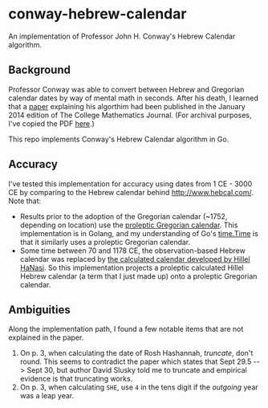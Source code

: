 # conway-hebrew-calendar
An implementation of Professor John H. Conway's Hebrew Calendar algorithm.

## Background

Professor Conway was able to convert between Hebrew and Gregorian calendar dates
by way of mental math in seconds. After his death, I learned that a
[paper](https://slusky.ku.edu/wp-content/uploads/2020/08/CONWAY-AGUS-SLUSKY-PDF.pdf)
explaining his algorthim had been published in the January 2014 edition of The
College Mathematics Journal. (For archival purposes, I've copied the PDF
[here](pdf/conway-agus-slusky.pdf).)

This repo implements Conway's Hebrew Calendar algorithm in Go.

## Accuracy

I've tested this implementation for accuracy using dates from 1 CE - 3000 CE by
comparing to the Hebrew calendar behind http://www.hebcal.com/. Note that:

*  Results prior to the adoption of the Gregorian calendar (~1752, depending on
   location) use the [proleptic Gregorian
   calendar](https://en.wikipedia.org/wiki/Proleptic_Gregorian_calendar). This
   implementation is in Golang, and my understanding of Go's
   [time.Time](https://golang.org/src/time/time.go?s=6278:7279#L117) is that it
   similarly uses a proleptic Gregorian calendar.
*  Some time between 70 and 1178 CE, the observation-based Hebrew calendar was
   replaced by [the calculated calendar developed by Hillel
   HaNasi](https://en.wikipedia.org/wiki/Hillel_II#Fixing_of_the_calendar). So
   this implementation projects a proleptic calculated Hillel Hebrew calendar
   (a term that I just made up) onto a proleptic Gregorian calendar.

## Ambiguities

Along the implementation path, I found a few notable items that are not explained in
the paper.

1. On p. 3, when calculating the date of Rosh Hashannah, _truncate_, don't
   round.  This seems to contradict the paper which states that Sept 29.5 -->
   Sept 30, but author David Slusky told me to truncate and empirical evidence
   is that truncating works.
1. On p. 3, when calculating `SHE`, use `4` in the tens digit if the _outgoing_
   year was a leap year.
